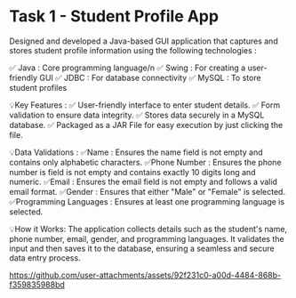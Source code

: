 # Task 1 - Student Profile App

Designed and developed a Java-based GUI application that captures and stores student profile information using the following technologies :

✅ Java : Core programming language/n
✅ Swing : For creating a user-friendly GUI
✅ JDBC : For database connectivity
✅ MySQL : To store student profiles

💡Key Features :
✅ User-friendly interface to enter student details.
✅ Form validation to ensure data integrity.
✅ Stores data securely in a MySQL database.
✅ Packaged as a JAR File for easy execution by just clicking the file.

💡Data Validations :
✅Name : Ensures the name field is not empty and contains only alphabetic characters.
✅Phone Number : Ensures the phone number is field is not empty and contains exactly 10 digits long and numeric.
✅Email : Ensures the email field is not empty and follows a valid email format.
✅Gender : Ensures that either "Male" or "Female" is selected.
✅Programming Languages : Ensures at least one programming language is selected.

💡How it Works:
The application collects details such as the student's name, phone number, email, gender, and programming languages. It validates the input and then saves it to the database, ensuring a seamless and secure data entry process.

https://github.com/user-attachments/assets/92f231c0-a00d-4484-868b-f359835988bd
